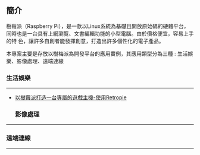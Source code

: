 簡介
------------------------------------------------------------------------------------------

 樹莓派（Raspberry Pi），是一款以Linux系統為基礎且開放原始碼的硬體平台，同時也是一台具有上網瀏覽、文書編輯功能的小型電腦。由於價格便宜，容易上手的特
 色，讓許多自創者能發揮創意，打造出許多個性化的電子產品。

 本專案主要是存放以樹梅派為開發平台的應用實例，其應用類型分為三種 : 生活娛樂、影像處理、遠端連線

  ### 生活娛樂
-------------------------------------------------------------------------------------------

- [以樹莓派打造一台專屬的遊戲主機-使用Retropie](https://github.com/MrLiuLiuLiu/RaspberryPi/blob/master/Game/RetroPie.md)

  ### 影像處理
-------------------------------------------------------------------------------------------

  ### 遠端連線
-------------------------------------------------------------------------------------------
